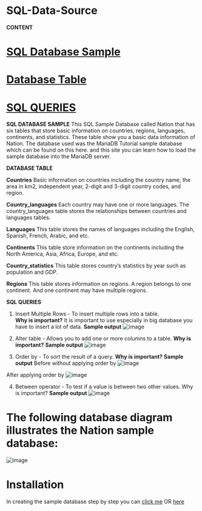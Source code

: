 # SQL-Data-Source

**CONTENT**

# [SQL Database Sample]()
# [Database Table]()
# [SQL QUERIES ](url)


**SQL DATABASE SAMPLE**
This SQL Sample Database called Nation that has six tables that store basic information on countries, regions, languages, continents, and statistics. These table show you a basic data information of Nation. The database used was the MariaDB Tutorial sample database which can be found on this here. and this site you can learn how to load the sample database into the MariaDB server.


**DATABASE TABLE**

**Countries**  Basic information on countries including the country name, the area in km2, independent year, 2-digit and 3-digit country codes, and region.

**Country_languages** Each country may have one or more languages. The country_languages table stores the relationships between countries and languages tables. 

**Languages** This table stores the names of languages including the English, Spanish, French, Arabic, and etc. 

**Continents**  This table store information on the continents including the North America, Asia, Africa, Europe, and etc.  

**Country_statistics** This table stores country’s statistics by year such as population and GDP.

**Regions** This table stores information on regions. A region belongs to one continent. And one continent may have multiple regions. 


**SQL QUERIES** 

1.  Insert Multiple Rows - To insert multiple rows into a table.  
**Why is important?**
It is important to use especially in big database you have to insert a lot of data.
**Sample output**
![image](https://user-images.githubusercontent.com/72040803/101604710-43826580-3a3c-11eb-89a7-c2284449fc71.png)


2. Alter table - Allows you to add one or more columns to a table.
**Why is important?**
**Sample output**
![image](https://user-images.githubusercontent.com/72040803/101604519-00c08d80-3a3c-11eb-9de6-6e8e54a41942.png)

3. Order by -  To sort the result of a query.
**Why is important?**
**Sample output**
Before without applying order by
![image](https://user-images.githubusercontent.com/72040803/101605705-7b3ddd00-3a3d-11eb-83e1-909ec52c18d7.png)

After applying order by 
![image](https://user-images.githubusercontent.com/72040803/101605332-01a5ef00-3a3d-11eb-8b67-2efe0f66cb68.png)

4. Between operator - To test if a value is between two other values.
Why is important?
**Sample output**
![image](https://user-images.githubusercontent.com/72040803/101608232-6a429b00-3a40-11eb-8fab-d23c7b02c550.png)
















# The following database diagram illustrates the Nation sample database:

![image](https://user-images.githubusercontent.com/72040803/101278152-7a663a80-37f4-11eb-9b68-cbc2298b7c46.png)


# Installation
In creating the sample database step by step you can [click me](https://www.sqltutorial.org/) OR [here](https://www.mariadbtutorial.com/mariadb-basics/mariadb-subqueries/)
























